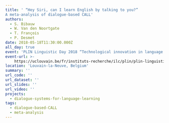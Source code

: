 ```yaml
---
title: ' “Hey Siri, can I learn English by talking to you?”
A meta-analysis of dialogue-based CALL'
authors:
  - S. Bibauw
  - W. Van den Noortgate
  - T. François
  - P. Desmet
date: 2018-05-18T11:30:00.000Z
all_day: true
event: 'PLIN Linguistic Day 2018 “Technological innovation in language learning and teaching”'
event-url: >-
    https://uclouvain.be/fr/instituts-recherche/ilc/plin/plin-linguistic-day-2018.html
location: 'Louvain-la-Neuve, Belgium'
summary: ''
url_code: ''
url_dataset: ''
url_slides: ''
url_video: ''
projects:
  - dialogue-systems-for-language-learning
tags:
  - dialogue-based-CALL
  - meta-analysis
---
```

